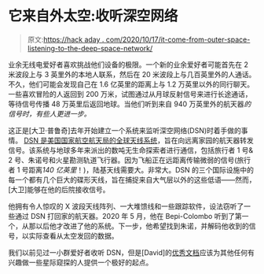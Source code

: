 # 它来自外太空:收听深空网络

> 原文:[https://hack aday . com/2020/10/17/it-come-from-outer-space-listening-to-the-deep-space-network/](https://hackaday.com/2020/10/17/it-came-from-outer-space-listening-to-the-deep-space-network/)

业余无线电爱好者喜欢挑战他们设备的极限。一个新的业余爱好者可能首先在 2 米波段上与 3 英里外的本地人联系，然后在 20 米波段上与几百英里外的人通话。不久，他们可能会发现自己在 1.6 亿英里的距离上与 1.2 万英里以外的同行聊天。一些喜欢冒险的人返回到 200 万米，试图通过从月球反射信号来进行长途通话，等待信号传播 48 万英里后返回地球。当他们听到来自 940 万英里外的航天器*的信号时，有些人更进一步。*

这正是[大卫·普鲁奇]去年开始建立一个系统来监听深空网络(DSN)时着手做的事情。 [DSN 是美国国家航空航天局的全球天线系统](https://hackaday.com/2017/07/21/serious-dx-the-deep-space-network/)，旨在向远离家园的航天器转发信号。该系统与地球多年来派出的数吨无生命探索者进行通信，包括旅行者 1 号& 2 号、朱诺号和火星勘测轨道飞行器。因为飞船正在远距离传输微弱的信号(旅行者 1 号距离*140 亿英里*！)，陆基天线需要大。非常大。DSN 的三个国际设施中的每一个都有几个巨大的碟形天线，旨在捕捉来自大气层以外的这些低语——然而，[大卫]能够在他的后院接收信号。

他拥有令人惊叹的 X 波段天线阵列、一大堆馈线和一些跟踪软件，设法窃听了一些通过 DSN 打回家的航天器。2020 年 5 月，他在 Bepi-Colombo 听到了第一个，从那以后他才改进了他的系统。下一步，他希望找到朱诺，并解码他收到的信号，以实际查看从太空发回的数据。

我们以前见过一小群爱好者收听 DSN，但是[David]的[优秀文档](http://www.prutchi.com/wp-content/uploads/2020/10/DSN_Lessons-_Learned_N2QG.pdf)应该为其他任何有兴趣做一些星际窥探的人提供一个极好的起点。